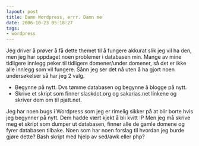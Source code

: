 ```yaml
---
layout: post
title: Damn Wordpress, errr. Damn me
date: 2006-10-23 05:18:27
tags: 
- wordpress
---
```

Jeg driver å prøver å få dette themet til å fungere akkurat slik jeg vil ha den, men jeg har oppdaget noen problemer i databasen min. Mange av mine tidligere innlegg peker til tidligere domener/under domener, så det er ikke alle innlegg som vil fungere. Sånn jeg ser det nå uten å ha gjort noen undersøkelser så har jeg 2 valg. <ul> <li>Begynne på nytt. Dvs tømme databasen og begynne å blogge på nytt.</li> <li>Skrive et skript som finner slaskdot.org og sakarias.net linkene og skriver dem om til pjatt.net.</li> </ul> Jeg har noen bugs i Wordpress som jeg er rimelig sikker på at blir borte hvis jeg begynner på nytt. Dem hadde vært kjekt å bli kvitt :P Men jeg må skrive meg et skript som dumper ut databasen, finner alle de gamle domene og fyrer databasen tilbake. Noen som har noen forslag til hvordan jeg burde gjøre dette? Bash skript med hjelp av sed/awk eller php?
